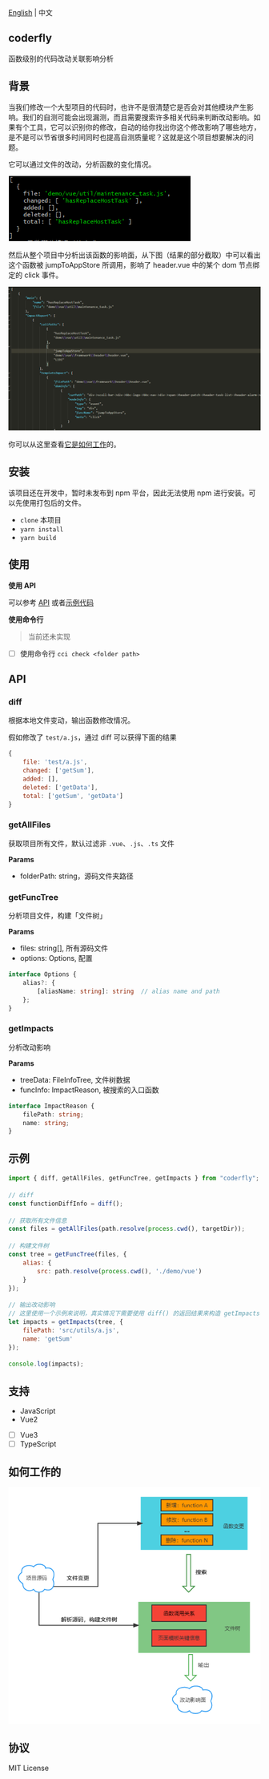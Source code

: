 [English](../README.md) | 中文

## coderfly

函数级别的代码改动关联影响分析

## 背景

当我们修改一个大型项目的代码时，也许不是很清楚它是否会对其他模块产生影响。我们的自测可能会出现漏测，而且需要搜索许多相关代码来判断改动影响。如果有个工具，它可以识别你的修改，自动的给你找出你这个修改影响了哪些地方，是不是可以节省很多时间同时也提高自测质量呢？这就是这个项目想要解决的问题。

它可以通过文件的改动，分析函数的变化情况。

![函数变更](./pics/function_change.png)

然后从整个项目中分析出该函数的影响面，从下图（结果的部分截取）中可以看出这个函数被 jumpToAppStore 所调用，影响了 header.vue 中的某个 dom 节点绑定的 click 事件。

![结果](./pics/impacts.png)

你可以从这里查看[它是如何工作](#如何工作的)的。

## 安装

该项目还在开发中，暂时未发布到 npm 平台，因此无法使用 npm 进行安装。可以先使用打包后的文件。

- `clone` 本项目
- `yarn install`
- `yarn build`

## 使用

**使用 API**

可以参考 [API](#api) 或者[示例代码](#示例)

**使用命令行**

> 当前还未实现

- [ ] 使用命令行 `cci check <folder path>`

## API 

### diff

根据本地文件变动，输出函数修改情况。

假如修改了 `test/a.js`，通过 diff 可以获得下面的结果

```js
{
    file: 'test/a.js',
    changed: ['getSum'],
    added: [],
    deleted: ['getData'],
    total: ['getSum', 'getData']
}
```

### getAllFiles

获取项目所有文件，默认过滤非 `.vue`、`.js`、`.ts` 文件

**Params**

- folderPath: string，源码文件夹路径

### getFuncTree

分析项目文件，构建「文件树」

**Params**

- files: string[], 所有源码文件
- options: Options, 配置

```ts
interface Options {
    alias?: {
        [aliasName: string]: string  // alias name and path
    };
}
```

### getImpacts

分析改动影响

**Params**

- treeData: FileInfoTree, 文件树数据
- funcInfo: ImpactReason, 被搜索的入口函数

```ts
interface ImpactReason {
    filePath: string;
    name: string;
}
```

## 示例

```js
import { diff, getAllFiles, getFuncTree, getImpacts } from "coderfly";

// diff
const functionDiffInfo = diff();

// 获取所有文件信息
const files = getAllFiles(path.resolve(process.cwd(), targetDir));

// 构建文件树
const tree = getFuncTree(files, {
    alias: {
        src: path.resolve(process.cwd(), './demo/vue')
    }
});

// 输出改动影响
// 这里使用一个示例来说明，真实情况下需要使用 diff() 的返回结果来构造 getImpacts 的第二个参数
let impacts = getImpacts(tree, {
    filePath: 'src/utils/a.js',
    name: 'getSum'
});

console.log(impacts);
```

## 支持

- JavaScript
- Vue2
- [ ] Vue3
- [ ] TypeScript

## 如何工作的

![如何工作的](./pics/how_it_works_cn.png)

## 协议

MIT License